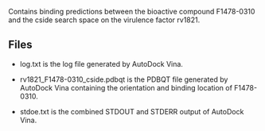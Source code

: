 Contains binding predictions between the bioactive compound F1478-0310 and the cside search space on the virulence factor rv1821.

## Files

- log.txt is the log file generated by AutoDock Vina.

- rv1821_F1478-0310_cside.pdbqt is the PDBQT file generated by AutoDock Vina containing the orientation and binding location of F1478-0310.

- stdoe.txt is the combined STDOUT and STDERR output of AutoDock Vina.

